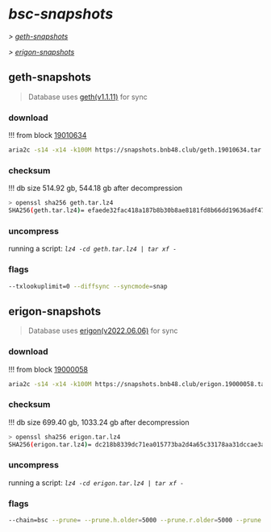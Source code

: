 # *bsc-snapshots*


*\> [geth-snapshots](#geth-snapshots)*

*\> [erigon-snapshots](#erigon-snapshots)*


## geth-snapshots


> Database uses [geth(v1.1.11)](https://github.com/bnb-chain/bsc/releases/tag/v1.1.11) for sync


### download

<!-- begin_geth -->

!!! from block [19010634](https://bscscan.com/block/19010634)
```bash
aria2c -s14 -x14 -k100M https://snapshots.bnb48.club/geth.19010634.tar.lz4 -o geth.tar.lz4
```


### checksum


!!! db size 514.92 gb, 544.18 gb after decompression
```bash
> openssl sha256 geth.tar.lz4
SHA256(geth.tar.lz4)= efaede32fac418a187b8b30b8ae8181fd8b66dd19636adf478de545de6707825
```

<!-- end_geth -->

### uncompress


running a script: _`lz4 -cd geth.tar.lz4 | tar xf -`_


### flags


```bash
--txlookuplimit=0 --diffsync --syncmode=snap
```


## erigon-snapshots


> Database uses [erigon(v2022.06.06)](https://github.com/ledgerwatch/erigon/releases/tag/v2022.06.06) for sync


### download

<!-- begin_erigon -->

!!! from block [19000058](https://bscscan.com/block/19000058)
```bash
aria2c -s14 -x14 -k100M https://snapshots.bnb48.club/erigon.19000058.tar.lz4 -o erigon.tar.lz4
```


### checksum


!!! db size 699.40 gb, 1033.24 gb after decompression
```bash
> openssl sha256 erigon.tar.lz4
SHA256(erigon.tar.lz4)= dc218b8339dc71ea015773ba2d4a65c33178aa31dccae3aacb781ada57aa0561
```

<!-- end_erigon -->

### uncompress


running a script: _`lz4 -cd erigon.tar.lz4 | tar xf -`_


### flags


```bash
--chain=bsc --prune= --prune.h.older=5000 --prune.r.older=5000 --prune.t.older=5000 --prune.c.older=5000 --db.pagesize=16k
```
